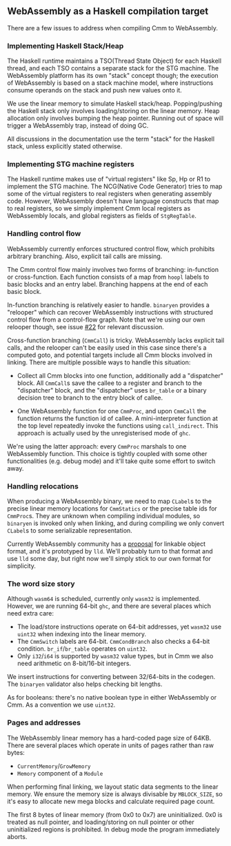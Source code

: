 ## WebAssembly as a Haskell compilation target

There are a few issues to address when compiling Cmm to WebAssembly.

### Implementing Haskell Stack/Heap

The Haskell runtime maintains a TSO(Thread State Object) for each Haskell
thread, and each TSO contains a separate stack for the STG machine. The
WebAssembly platform has its own "stack" concept though; the execution of
WebAssembly is based on a stack machine model, where instructions consume
operands on the stack and push new values onto it.

We use the linear memory to simulate Haskell stack/heap. Popping/pushing the
Haskell stack only involves loading/storing on the linear memory. Heap
allocation only involves bumping the heap pointer. Running out of space will
trigger a WebAssembly trap, instead of doing GC.

All discussions in the documentation use the term "stack" for the Haskell
stack, unless explicitly stated otherwise.

### Implementing STG machine registers

The Haskell runtime makes use of "virtual registers" like Sp, Hp or R1 to
implement the STG machine. The NCG(Native Code Generator) tries to map some of
the virtual registers to real registers when generating assembly code. However,
WebAssembly doesn't have language constructs that map to real registers, so we
simply implement Cmm local registers as WebAssembly locals, and global
registers as fields of `StgRegTable`.

### Handling control flow

WebAssembly currently enforces structured control flow, which prohibits
arbitrary branching. Also, explicit tail calls are missing.

The Cmm control flow mainly involves two forms of branching: in-function or
cross-function. Each function consists of a map from `hoopl` labels to basic
blocks and an entry label. Branching happens at the end of each basic block.

In-function branching is relatively easier to handle. `binaryen` provides a
"relooper" which can recover WebAssembly instructions with structured control
flow from a control-flow graph. Note that we're using our own relooper though,
see issue [#22](https://github.com/tweag/asterius/issues/22) for relevant
discussion.

Cross-function branching (`CmmCall`) is tricky. WebAssembly lacks explicit tail
calls, and the relooper can't be easily used in this case since there's a
computed goto, and potential targets include all Cmm blocks involved in
linking. There are multiple possible ways to handle this situation:

* Collect all Cmm blocks into one function, additionally add a "dispatcher"
  block. All `CmmCall`s save the callee to a register and branch to the
  "dispatcher" block, and the "dispatcher" uses `br_table` or a binary decision
  tree to branch to the entry block of callee.

* One WebAssembly function for one `CmmProc`, and upon `CmmCall` the function
  returns the function id of callee. A mini-interpreter function at the top
  level repeatedly invoke the functions using `call_indirect`. This approach is
  actually used by the unregisterised mode of `ghc`.

We're using the latter approach: every `CmmProc` marshals to one WebAssembly
function. This choice is tightly coupled with some other functionalities (e.g.
debug mode) and it'll take quite some effort to switch away.

### Handling relocations

When producing a WebAssembly binary, we need to map `CLabel`s to the precise
linear memory locations for `CmmStatics` or the precise table ids for
`CmmProc`s. They are unknown when compiling individual modules, so `binaryen`
is invoked only when linking, and during compiling we only convert `CLabel`s to
some serializable representation.

Currently WebAssembly community has a
[proposal](https://github.com/WebAssembly/tool-conventions/blob/master/Linking.md)
for linkable object format, and it's prototyped by `lld`. We'll probably turn
to that format and use `lld` some day, but right now we'll simply stick to our
own format for simplicity.

### The word size story

Although `wasm64` is scheduled, currently only `wasm32` is implemented.
However, we are running 64-bit `ghc`, and there are several places which need
extra care:

* The load/store instructions operate on 64-bit addresses, yet `wasm32` use
  `uint32` when indexing into the linear memory.
* The `CmmSwitch` labels are 64-bit. `CmmCondBranch` also checks a 64-bit
  condition. `br_if`/`br_table` operates on `uint32`.
* Only `i32`/`i64` is supported by `wasm32` value types, but in Cmm we also
  need arithmetic on 8-bit/16-bit integers.

We insert instructions for converting between 32/64-bits in the codegen. The
`binaryen` validator also helps checking bit lengths.

As for booleans: there's no native boolean type in either WebAssembly or Cmm.
As a convention we use `uint32`.

### Pages and addresses

The WebAssembly linear memory has a hard-coded page size of 64KB. There are
several places which operate in units of pages rather than raw bytes:

* `CurrentMemory`/`GrowMemory`
* `Memory` component of a `Module`

When performing final linking, we layout static data segments to the linear
memory. We ensure the memory size is always divisable by `MBLOCK_SIZE`, so it's
easy to allocate new mega blocks and calculate required page count.

The first 8 bytes of linear memory (from 0x0 to 0x7) are uninitialized. 0x0 is
treated as null pointer, and loading/storing on null pointer or other
uninitialized regions is prohibited. In debug mode the program immediately
aborts.
